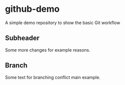 # github-demo
A simple demo repository to show the basic Git workflow

## Subheader
Some more changes for example reasons.

## Branch

Some text for branching conflict main example.
